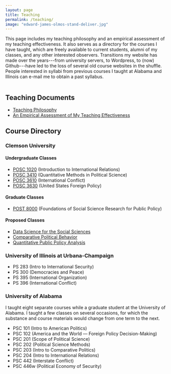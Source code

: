 ```yaml
---
layout: page
title: Teaching
permalink: /teaching/
image: "edward-james-olmos-stand-deliver.jpg"
---
```


<!-- {% include image.html url="/images/edward-james-olmos-stand-deliver.jpg" caption="That's right. Tough guys don't do math; tough guys deep fry chicken for a living." width="400" align="right" %} -->

This page includes my teaching philosophy and an empirical assessment of my teaching effectiveness. It also serves as a directory for the courses I have taught, which are freely available to current students, alumni of my classes, and any other interested observers. Transitions my website has made over the years---from university servers, to Wordpress, to (now) Github---have led to the loss of several old course websites in the shuffle. People interested in syllabi from previous courses I taught at Alabama and Illinois can e-mail me to obtain a past syllabus.

<hr style="clear:both;visibility: hidden;" />  

## Teaching Documents

- [Teaching Philosophy](/docs/svm-teaching-philosophy.pdf)
- [An Empirical Assessment of My Teaching Effectiveness](/docs/svm-teaching-evals.pdf?dl=0)

## Course Directory

### Clemson University

#### Undergraduate Classes

- [POSC 1020](http://posc1020.svmiller.com) (Introduction to International Relations)
- [POSC 3410](/teaching/posc-3410-quantitative-methods-in-political-science/) (Quantitative Methods in Political Science)
- [POSC 3610](http://posc3610.svmiller.com) (International Conflict)
- [POSC 3630](/teaching/posc-3630-united-states-foreign-policy/) (United States Foreign Policy)

#### Graduate Classes

- [POST 8000](https://github.com/svmiller/post8000) (Foundations of Social Science Research for Public Policy)

#### Proposed Classes

- [Data Science for the Social Sciences](/teaching/data-science-social-sciences/)
- [Comparative Political Behavior](/teaching/posc-4430-political-behavior/)
- [Quantitative Public Policy Analysis](/teaching/quantitative-public-policy-analysis/)

### University of Illinois at Urbana-Champaign

- PS 283 (Intro to International Security)
- PS 300 (Democracies and Peace)
- PS 395 (International Organization)
- PS 396 (International Conflict)

### University of Alabama

I taught eight separate courses while a graduate student at the University of Alabama. I taught a few classes on several occasions, for which the substance and course materials would change from one term to the next.

- PSC 101 (Intro to American Politics)
- PSC 102 (America and the World — Foreign Policy Decision-Making)
- PSC 201 (Scope of Political Science)
- PSC 202 (Political Science Methods)
- PSC 203 (Intro to Comparative Politics)
- PSC 204 (Intro to International Relations)
- PSC 442 (Interstate Conflict)
- PSC 446w (Political Economy of Security)
